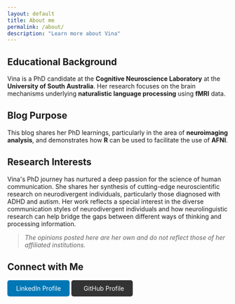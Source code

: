 ```yaml
---
layout: default
title: About me
permalink: /about/
description: "Learn more about Vina"
---
```

<!-- Remove the first-level heading -->
<!-- # About Me -->

## Educational Background
Vina is a PhD candidate at the **Cognitive Neuroscience Laboratory** at the **University of South Australia**. Her research focuses on the brain mechanisms underlying **naturalistic language processing** using **fMRI** data.

## Blog Purpose
This blog shares her PhD learnings, particularly in the area of **neuroimaging analysis**, and demonstrates how **R** can be used to facilitate the use of **AFNI**.

## Research Interests
Vina's PhD journey has nurtured a deep passion for the science of human communication. She shares her synthesis of cutting-edge neuroscientific research on neurodivergent individuals, particularly those diagnosed with ADHD and autism. Her work reflects a special interest in the diverse communication styles of neurodivergent individuals and how neurolinguistic research can help bridge the gaps between different ways of thinking and processing information.

> _The opinions posted here are her own and do not reflect those of her affiliated institutions._

## Connect with Me  

<a href="https://www.linkedin.com/in/thivina-thanabalan" target="_blank" style="display:inline-block; padding:10px 20px; background-color:#0077B5; color:white; text-decoration:none; border-radius:5px;">
  LinkedIn Profile
</a>

<a href="https://github.com/vina1998" target="_blank" style="display:inline-block; padding:10px 20px; background-color:#333; color:white; text-decoration:none; border-radius:5px;">
  <i class="fab fa-github" style="margin-right:8px;"></i> GitHub Profile
</a>
